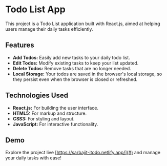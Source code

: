 # Todo List App

This project is a Todo List application built with React.js, aimed at helping users manage their daily tasks efficiently.

## Features

- **Add Todos:** Easily add new tasks to your daily todo list.
- **Edit Todos:** Modify existing tasks to keep your list updated.
- **Delete Todos:** Remove tasks that are no longer needed.
- **Local Storage:** Your todos are saved in the browser's local storage, so they persist even when the browser is closed or refreshed.

## Technologies Used

- **React.js:** For building the user interface.
- **HTML5:** For markup and structure.
- **CSS3:** For styling and layout.
- **JavaScript:** For interactive functionality.

## Demo

Explore the project live [https://sarbajit-itodo.netlify.app/](#) and manage your daily tasks with ease!
